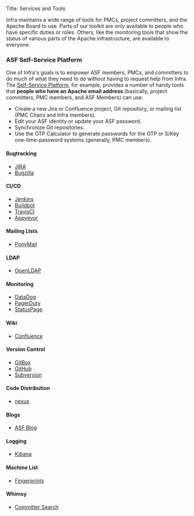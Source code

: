 Title: Services and Tools

Infra maintains a wide range of tools for PMCs, project committers, and the Apache Board to use. Parts of our toolkit are only available to people who have specific duties or roles. Others, like the monitoring tools that show the status of various parts of the Apache infrastructure, are available to everyone.

### ASF Self-Service Platform

One of Infra's goals is to empower ASF members, PMCs, and committers to do much of what they need to do without having to request help from Infra. The <a href="https://selfserve.apache.org" target="_blank">Self-Service Platform</a>, for example, provides a number of handy tools that **people who have an Apache email address** (basically, project committers, PMC members, and ASF Members) can use:

  * Create a new Jira or Confluence project, Git repository, or mailing list (PMC Chairs and Infra members).
  * Edit your ASF identity or update your ASF password.
  * Synchronize Git repositories.
  * Use the OTP Calculator to generate passwords for the OTP or S/Key one-time-password systems (generally, PMC members).
  

#### Bugtracking

* [JIRA](https://issues.apache.org/jira)
* [Bugzilla](https://bz.apache.org/bugzilla/)

#### CI/CD

* [Jenkins](http://builds.apache.org)
* [Buildbot](http://ci.apache.org)
* [TravisCI](https://travis-ci.org/)
* [Appveyor](https://www.appveyor.com/)

#### Mailing LIsts

* [PonyMail](http://lists.apache.org)

#### LDAP

* [OpenLDAP](http://www.openldap.org/)

#### Monitoring

* [DataDog](https://www.datadoghq.com/)
* [PagerDuty](http://pagerduty.com)
* [StatusPage](http://status.apache.org)

#### Wiki

* [Confluence](https://cwiki.apache.org)

#### Version Control

* [GitBox](https://gitbox.apache.org)
* [GitHub](https://github.com/apache/)
* [Subversion](https://svn.apache.org/viewvc)

#### Code Distribution

* [nexus](https://repository.apache.org/)

#### Blogs

* [ASF Blog](http://blogs.apache.org)

#### Logging

* [Kibana](https://uls.apache.org/app/kibana#/discover?_g=())

#### Machine List

* [Fingerprints](https://www.apache.org/dev/machines.html)

#### Whimsy

* [Committer Search](https://whimsy.apache.org/roster/committer/https://whimsy.apache.org/roster/committer/)

